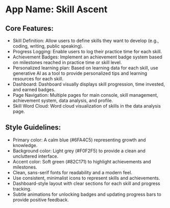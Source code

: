 # **App Name**: Skill Ascent

## Core Features:

- Skill Definition: Allow users to define skills they want to develop (e.g., coding, writing, public speaking).
- Progress Logging: Enable users to log their practice time for each skill.
- Achievement Badges: Implement an achievement badge system based on milestones reached in practice time or skill level.
- Personalized learning plan: Based on learning data for each skill, use generative AI as a tool to provide personalized tips and learning resources for each skill.
- Dashboard: Dashboard visually displays skill progression, time invested, and earned badges.
- Page Navigation: Multiple pages for main console, skill management, achievement system, data analysis, and profile.
- Skill Word Cloud: Word cloud visualization of skills in the data analysis page.

## Style Guidelines:

- Primary color: A calm blue (#6FA4C5) representing growth and knowledge.
- Background color: Light grey (#F0F2F5) to provide a clean and uncluttered interface.
- Accent color: Soft green (#82C171) to highlight achievements and milestones.
- Clean, sans-serif fonts for readability and a modern feel.
- Use consistent, minimalist icons to represent skills and achievements.
- Dashboard-style layout with clear sections for each skill and progress tracking.
- Subtle animations for unlocking badges and updating progress bars to provide positive feedback.